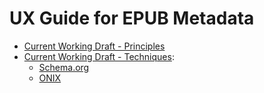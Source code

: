 # UX Guide for EPUB Metadata
 
* [Current Working Draft - Principles](https://w3c.github.io/publ-a11y/UX-Guide-Metadata/principles/)
* [Current Working Draft - Techniques](https://w3c.github.io/publ-a11y/UX-Guide-Metadata/techniques/):
	* [Schema.org](https://w3c.github.io/publ-a11y/UX-Guide-Metadata/techniques/schema-org.html)
	* [ONIX](https://w3c.github.io/publ-a11y/UX-Guide-Metadata/techniques/onix.html)